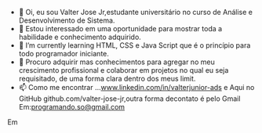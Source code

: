 - 👋 Oi, eu sou Valter Jose Jr,estudante universitário no curso de Análise e Desenvolvimento de Sistema.
- 👀 Estou interessado em uma oportunidade para  mostrar toda a habilidade e conhecimento adquirido.
- 🌱 I’m currently learning  HTML, CSS e Java Script que é o princípio para todo programador iniciante.
- 💞️ Procuro adquirir mas conhecimentos para agregar no meu crescimento profissional e colaborar em projetos no qual eu seja requisitado, de uma forma clara dentro dos meus limit.
- 📫 Como me encontrar ...www.linkedin.com/in/valterjunior-ads e Aqui no GitHub github.com/valter-jose-jr,outra forma decontato é pelo Gmail
Em:programando.so@gmail.com
<!---
Valter-Jose-Jr/Valter-Jose-Jr is a ✨ special ✨ repository because its `README.md` (this file) appears on your GitHub profile.
You can click the Preview link to take a look at your changes.
--->
Em
